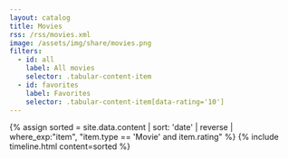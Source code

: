 ```yaml
---
layout: catalog
title: Movies
rss: /rss/movies.xml
image: /assets/img/share/movies.png
filters:
  - id: all
    label: All movies
    selector: .tabular-content-item
  - id: favorites
    label: Favorites
    selector: .tabular-content-item[data-rating='10']
---
```


{% assign sorted = site.data.content | sort: 'date' | reverse | where_exp:"item", "item.type == 'Movie' and item.rating" %}
{% include timeline.html content=sorted %}